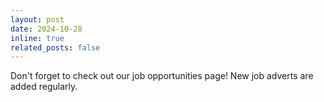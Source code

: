 ```yaml
---
layout: post
date: 2024-10-28
inline: true
related_posts: false
---
```


Don't forget to check out our job opportunities page! New job adverts are added regularly.
